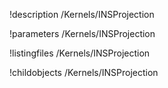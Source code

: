 !description /Kernels/INSProjection

!parameters /Kernels/INSProjection

!listingfiles /Kernels/INSProjection

!childobjects /Kernels/INSProjection
